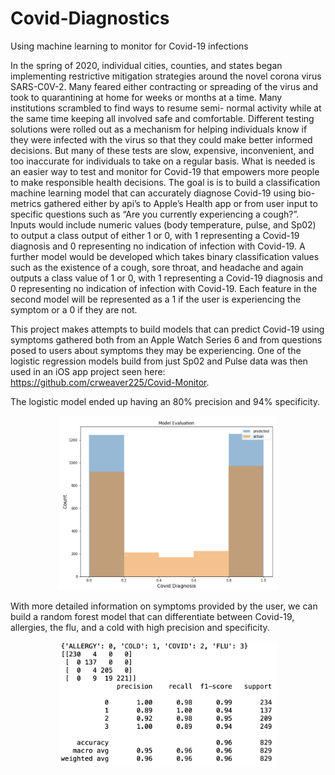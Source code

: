 # Covid-Diagnostics
Using machine learning to monitor for Covid-19 infections

In the spring of 2020, individual cities, counties, and states began implementing restrictive mitigation strategies around the novel corona virus SARS-C0V-2. Many feared either contracting or spreading of the virus and took to quarantining at home for weeks or months at a time. Many institutions scrambled to find ways to resume semi- normal activity while at the same time keeping all involved safe and comfortable. Different testing solutions were rolled out as a mechanism for helping individuals know if they were infected with the virus so that they could make better informed decisions. But many of these tests are slow, expensive, inconvenient, and too inaccurate for individuals to take on a regular basis. What is needed is an easier way to test and monitor for Covid-19 that empowers more people to make responsible health decisions. The goal is is to build a classification machine learning model that can accurately diagnose Covid-19 using bio-metrics gathered either by api’s to Apple’s Health app or from user input to specific questions such as “Are you currently experiencing a cough?”. Inputs would include numeric values (body temperature, pulse, and Sp02) to output a class output of either 1 or 0, with 1 representing a Covid-19 diagnosis and 0 representing no indication of infection with Covid-19. A further model would be developed which takes binary classification values such as the existence of a cough, sore throat, and headache and again outputs a class value of 1 or 0, with 1 representing a Covid-19 diagnosis and 0 representing no indication of infection with Covid-19. Each feature in the second model will be represented as a 1 if the user is experiencing the symptom or a 0 if they are not. 

This project makes attempts to build models that can predict Covid-19 using symptoms gathered both from an Apple Watch Series 6 and from questions posed to users about symptoms they may be experiencing. One of the logistic regression models build from just Sp02 and Pulse data was then used in an iOS app project seen here: https://github.com/crweaver225/Covid-Monitor. 

The logistic model ended up having an 80% precision and 94% specificity.
<p align="center">
  <img src="/screen-shots/1.png" width="350"/>
</p>

With more detailed information on symptoms provided by the user, we can build a random forest model that can differentiate between Covid-19, allergies, the flu, and a cold with high precision and specificity. 
<p align="center">
  <img src="/screen-shots/3.png" width="350"/>
</p>
